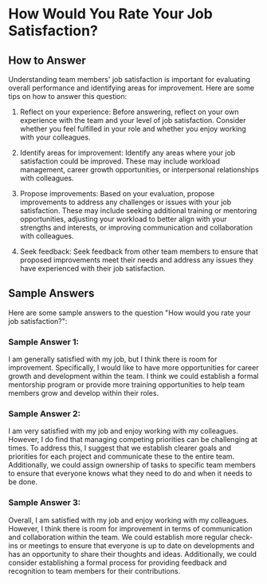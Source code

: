 How Would You Rate Your Job Satisfaction?
================================================================

How to Answer
-------------

Understanding team members' job satisfaction is important for evaluating overall performance and identifying areas for improvement. Here are some tips on how to answer this question:

1. Reflect on your experience: Before answering, reflect on your own experience with the team and your level of job satisfaction. Consider whether you feel fulfilled in your role and whether you enjoy working with your colleagues.

2. Identify areas for improvement: Identify any areas where your job satisfaction could be improved. These may include workload management, career growth opportunities, or interpersonal relationships with colleagues.

3. Propose improvements: Based on your evaluation, propose improvements to address any challenges or issues with your job satisfaction. These may include seeking additional training or mentoring opportunities, adjusting your workload to better align with your strengths and interests, or improving communication and collaboration with colleagues.

4. Seek feedback: Seek feedback from other team members to ensure that proposed improvements meet their needs and address any issues they have experienced with their job satisfaction.

Sample Answers
--------------

Here are some sample answers to the question "How would you rate your job satisfaction?":

### Sample Answer 1:

I am generally satisfied with my job, but I think there is room for improvement. Specifically, I would like to have more opportunities for career growth and development within the team. I think we could establish a formal mentorship program or provide more training opportunities to help team members grow and develop within their roles.

### Sample Answer 2:

I am very satisfied with my job and enjoy working with my colleagues. However, I do find that managing competing priorities can be challenging at times. To address this, I suggest that we establish clearer goals and priorities for each project and communicate these to the entire team. Additionally, we could assign ownership of tasks to specific team members to ensure that everyone knows what they need to do and when it needs to be done.

### Sample Answer 3:

Overall, I am satisfied with my job and enjoy working with my colleagues. However, I think there is room for improvement in terms of communication and collaboration within the team. We could establish more regular check-ins or meetings to ensure that everyone is up to date on developments and has an opportunity to share their thoughts and ideas. Additionally, we could consider establishing a formal process for providing feedback and recognition to team members for their contributions.
